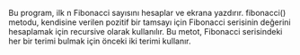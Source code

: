 Bu program, ilk n Fibonacci sayısını hesaplar ve ekrana yazdırır. fibonacci() metodu, kendisine verilen pozitif bir tamsayı için Fibonacci serisinin değerini hesaplamak için recursive olarak kullanılır. Bu metot, Fibonacci serisindeki her bir terimi bulmak için önceki iki terimi kullanır.
